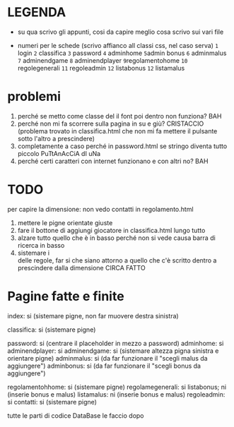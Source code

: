 # LEGENDA

* su qua scrivo gli appunti, cosi da capire meglio cosa scrivo sui vari file 

* numeri per le schede (scrivo affianco all classi css, nel caso serva)
`1` login
`2` classifica
`3` password
`4` adminhome
`5`admin bonus 
`6` adminmalus
`7` adminendgame
`8` adminendplayer
`9`regolamentohome
`10` regolegenerali
`11` regoleadmin
`12` listabonus
`12` listamalus

# problemi
1. perché se metto come classe del <body> il font poi dentro non funziona? BAH
2. perché non mi fa scorrere sulla pagina in su e giù? CRISTACCIO (problema trovato in classifica.html che non mi fa mettere il pulsante sotto l'altro a prescindere)
3. completamente a caso perché in password.html se stringo diventa tutto piccolo PuTtAnAcCiA dI uNa
4. perché certi caratteri con internet funzionano e con altri no? BAH

# TODO
per capire la dimensione: non vedo contatti in regolamento.html
1. mettere le pigne orientate giuste
6. fare il bottone di aggiungi giocatore in classifica.html lungo tutto 
9. alzare tutto quello che è in basso perché non si vede causa barra di ricerca in basso
10. sistemare i <div> delle regole, far si che siano attorno a quello che c'è scritto dentro a prescindere dalla dimensione CIRCA FATTO


# Pagine fatte e finite
index: si (sistemare pigne, non far muovere destra sinistra)

classifica: si (sistemare pigne)

password: si (centrare il placeholder in mezzo a password)
adminhome: si 
adminendplayer: si 
adminendgame: si (sistemare altezza pigna sinistra e orientare pigne)
adminmalus: si (da far funzionare il "scegli malus da aggiungere")
adminbonus: si (da far funzionare il "scegli bonus da aggiungere")

regolamentohhome: si (sistemare pigne)
regolamegenerali: si
listabonus; ni (inserie bonus e malus)
listamalus: ni (inserie bonus e malus)
regoleadmin: si 
contatti: si (sistemare pigne)

tutte le parti di codice DataBase le faccio dopo


